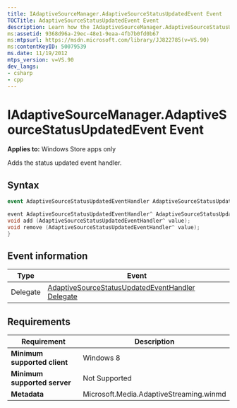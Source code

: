 ```yaml
---
title: IAdaptiveSourceManager.AdaptiveSourceStatusUpdatedEvent Event
TOCTitle: AdaptiveSourceStatusUpdatedEvent Event
description: Learn how the IAdaptiveSourceManager.AdaptiveSourceStatusUpdatedEvent event adds the status updated event handler.
ms:assetid: 9368d96a-29ec-48e1-9eaa-4fb7b0fd0b67
ms:mtpsurl: https://msdn.microsoft.com/library/JJ822785(v=VS.90)
ms:contentKeyID: 50079539
ms.date: 11/19/2012
mtps_version: v=VS.90
dev_langs:
- csharp
- cpp
---
```


# IAdaptiveSourceManager.AdaptiveSourceStatusUpdatedEvent Event

**Applies to:** Windows Store apps only

Adds the status updated event handler.

## Syntax

```csharp
event AdaptiveSourceStatusUpdatedEventHandler AdaptiveSourceStatusUpdatedEvent
```

```cpp
event AdaptiveSourceStatusUpdatedEventHandler^ AdaptiveSourceStatusUpdatedEvent {
void add (AdaptiveSourceStatusUpdatedEventHandler^ value);
void remove (AdaptiveSourceStatusUpdatedEventHandler^ value);
}
```

## Event information

|Type|Event|
|--- |--- |
|Delegate|[AdaptiveSourceStatusUpdatedEventHandler Delegate](adaptivesourcestatusupdatedeventhandler-delegate.md)|

## Requirements

|Requirement|Description|
|--- |--- |
|**Minimum supported client**|Windows 8|
|**Minimum supported server**|Not Supported|
|**Metadata**|Microsoft.Media.AdaptiveStreaming.winmd|
